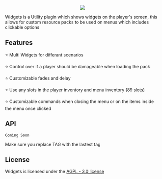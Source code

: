 <div align="center">
  <a href="https://discord.gg/amFaudjFME" alt="Discord">
    <img src="https://img.shields.io/discord/894116304561270855?label=Discord&logo=discord">
  </a>
</div>

Widgets is a Utility plugin which shows widgets on the player's screen, this allows for custom resource packs to be used on menus which includes clickable options

## Features
⭐ Multi Widgets for differant scenarios

⭐ Control over if a player should be damageable when loading the pack

⭐ Customizable fades and delay

⭐ Use any slots in the player inventory and menu inventory (89 slots)

⭐ Customizable commands when closing the menu or on the items inside the menu once clicked

## API
```
Coming Soon
```

Make sure you replace TAG with the lastest tag

## License
Widgets is licensed under the [AGPL - 3.0 license](https://github.com/TheLividaProject/mc-widgets-plugin/blob/main/LICENSE)
